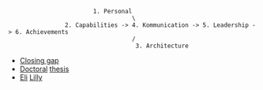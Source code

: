                             1. Personal
                                       \
                    2. Capabilities -> 4. Kommunication -> 5. Leadership -> 6. Achievements
                                       /
                                        3. Architecture



- [Closing gap](https://utswmed.org/medblog/obesity-medication-weight-program/)
- [Doctoral](https://www.google.com/finance/quote/LLY:NYSE?rapt=AEjHL4O32hbBeP4GAArHkzvl11vTqp5AwGzI1MN3CZ1CQD-6iUyfvIP-Ns4Uf0SpJb-qKIsFK5oiMX6KdzrEqdRVPlqqsft3Ee9cz8qqxChwy17U6Cxqbps&window=MAX) [thesis](https://www.nejm.org/doi/full/10.1056/NEJMoa2206038)
- [Eli](https://companiesmarketcap.com/pharmaceuticals/largest-pharmaceutical-companies-by-market-cap/) [Lilly](https://www.nejm.org/doi/pdf/10.1056/NEJMoa2302392)
